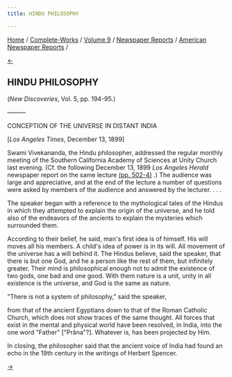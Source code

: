 ```yaml
---
title: HINDU PHILOSOPHY

---
```

<div>

[Home](../../../../index.htm) /
[Complete-Works](../../../complete_works.htm) / [Volume
9](../../volume_9_contents.htm) / [Newspaper
Reports](../newspaper_reports_contents.htm) / [American Newspaper
Reports](american_newspaper_contents.htm) /

[←](49_la_times_dec_9_1899.htm)

## HINDU PHILOSOPHY

(*New Discoveries*, Vol. 5, pp. 194-95.)

———

CONCEPTION OF THE UNIVERSE IN DISTANT INDIA

\[*Los Angeles Times*, December 13, 1899\]

Swami Vivekananda, the Hindu philosopher, addressed the regular monthly
meeting of the Southern California Academy of Sciences at Unity Church
last evening. (Cf. the following December 13, 1899 *Los Angeles Herald*
newspaper report on the same lecture [(pp.
502-4)](51_la_herald_dec_13_1899.htm) .) The audience was large and
appreciative, and at the end of the lecture a number of questions were
asked by members of the audience and answered by the lecturer. . . .

The speaker began with a reference to the mythological tales of the
Hindus in which they attempted to explain the origin of the universe,
and he told also of the endeavors of the ancients to explain the
mysteries which surrounded them.

According to their belief, he said, man's first idea is of himself. His
will moves all his members. A child's idea of power is in its will. All
movement of the universe has a will behind it. The Hindus believe, said
the speaker, that there is but one God, and he a person like the rest of
them, but infinitely greater. Their mind is philosophical enough not to
admit the existence of two gods, one bad and one good. With them nature
is a unit, unity in all existence is the universe, and God is the same
as nature.

"There is not a system of philosophy," said the speaker,

from that of the ancient Egyptians down to that of the Roman Catholic
Church, which does not show traces of the same thought. All forces that
exist in the mental and physical world have been resolved, in India,
into the one word "Father" \["Prâna"?\]. Whatever is, has been projected
by Him.

In closing, the philosopher said that the ancient voice of India had
found an echo in the 19th century in the writings of Herbert Spencer.

[→](51_la_herald_dec_13_1899.htm)

</div>
